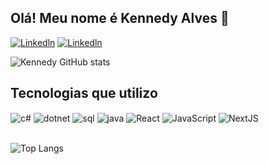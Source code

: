 ## Olá! Meu nome é Kennedy Alves 🍻

[![Linkedln](https://img.shields.io/badge/Gmail-D14836?style=for-the-badge&logo=gmail&logoColor=white)](mailto:alveskennedy.ti@gmail.com)
[![Linkedln](https://img.shields.io/badge/LinkedIn-0077B5?style=for-the-badge&logo=linkedin&logoColor=white)](https://www.linkedin.com/in/kennedyalvess/)

![Kennedy GitHub stats](https://github-readme-stats.vercel.app/api?username=kennedyAlvess&show_icons=true&theme=dracula&count_private=true)

## Tecnologias que utilizo

<div style="display: inline_block">
  <img align="center" alt="c#" src="https://img.shields.io/badge/C%23-239120?style=for-the-badge&logo=c-sharp&logoColor=white"/>
  <img align="center" alt="dotnet" src="https://img.shields.io/badge/.NET-5C2D91?style=for-the-badge&logo=.net&logoColor=white"/>
  <img align="center" alt="sql" src="https://img.shields.io/badge/Microsoft_SQL_Server-CC2927?style=for-the-badge&logo=microsoft-sql-server&logoColor=white" />
  <img align="center" alt="java" src="https://img.shields.io/badge/Java-ED8B00?style=for-the-badge&logo=openjdk&logoColor=white" />
  <img align="center" alt="React" src="https://img.shields.io/badge/react-%2320232a.svg?style=for-the-badge&logo=react&logoColor=%2361DAFB" />
  <img align="center" alt="JavaScript" src="https://img.shields.io/badge/javascript-%23323330.svg?style=for-the-badge&logo=javascript&logoColor=%23F7DF1E" />
  <img align="center" alt="NextJS" src="https://img.shields.io/badge/Next-black?style=for-the-badge&logo=next.js&logoColor=white" />
</div><br/>

![Top Langs](https://github-readme-stats.vercel.app/api/top-langs/?username=kennedyAlvess&layout=compact)

